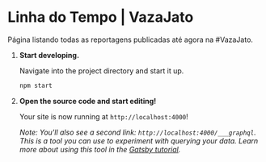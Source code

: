 # Linha do Tempo | VazaJato

Página listando todas as reportagens publicadas até agora na #VazaJato.

1.  **Start developing.**

    Navigate into the project directory and start it up.

    ```sh
    npm start
    ```

1.  **Open the source code and start editing!**

    Your site is now running at `http://localhost:4000`!

    _Note: You'll also see a second link: _`http://localhost:4000/___graphql`_. This is a tool you can use to experiment with querying your data. Learn more about using this tool in the [Gatsby tutorial](https://www.gatsbyjs.org/tutorial/part-five/#introducing-graphiql)._

